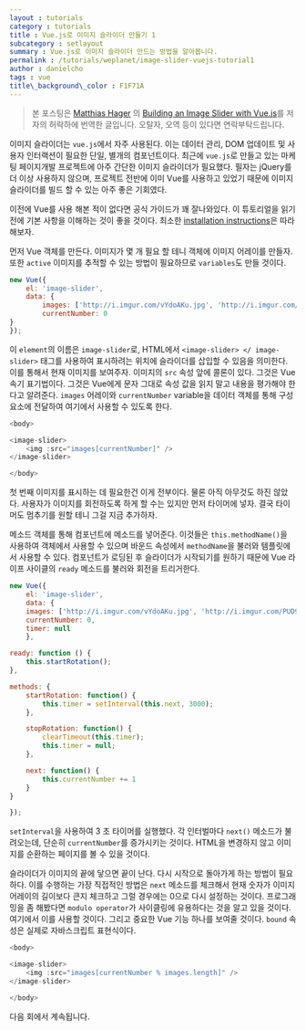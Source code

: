 ```yaml
---
layout : tutorials
category : tutorials
title : Vue.js로 이미지 슬라이더 만들기 1
subcategory : setlayout
summary : Vue.js로 이미지 슬라이더 만드는 방법을 알아봅니다.
permalink : /tutorials/weplanet/image-slider-vuejs-tutorial1
author : danielcho
tags : vue
title\_background\_color : F1F71A
---
```


> 본 포스팅은 [Matthias Hager][1] 의 [Building an Image Slider with Vue.js][2]를 저자의 허락하에 번역한 글입니다. 오탈자, 오역 등이 있다면 연락부탁드립니다.



이미지 슬라이더는 `vue.js`에서 자주 사용된다. 이는 데이터 관리, DOM 업데이트 및 사용자 인터랙션이 필요한 단일, 별개의 컴포넌트이다. 최근에 `vue.js`로 만들고 있는 마케팅 페이지개발 프로젝트에 아주 간단한 이미지 슬라이더가 필요했다. 필자는 jQuery를 더 이상 사용하지 않으며, 프로젝트 전반에 이미 Vue를 사용하고 있었기 때문에 이미지 슬라이더를 빌드 할 수 있는 아주 좋은 기회였다.

이전에 Vue를 사용 해본 적이 없다면 공식 가이드가 꽤 잘나와있다. 이 튜토리얼을 읽기 전에 기본 사항을 이해하는 것이 좋을 것이다. 최소한 [installation instructions][3]은 따라해보자.

먼저 Vue 객체를 만든다. 이미지가 몇 개 필요 할 테니 객체에 이미지 어레이를 만들자. 또한 `active` 이미지를 추적할 수 있는 방법이 필요하므로 `variables`도 만들 것이다.

```javascript
new Vue({
	el: 'image-slider',
	data: {
		images: ['http://i.imgur.com/vYdoAKu.jpg', 'http://i.imgur.com/PUD9HQL.jpg', 'http://i.imgur.com/Lfv18Sb.jpg', 'http://i.imgur.com/tmVJtna.jpg', 'http://i.imgur.com/ZfFAkWZ.jpg'],
		currentNumber: 0
}
});
```

이 `element`의 이름은 `image-slider`로, HTML에서 `<image-slider> </ image-slider>` 태그를 사용하여 표시하려는 위치에 슬라이더를 삽입할 수 있음을 의미한다. 이를 통해서 현재 이미지를 보여주자. 이미지의 `src` 속성 앞에 콜론이 있다. 그것은 Vue 속기 표기법이다. 그것은 Vue에게 문자 그대로 속성 값을 읽지 말고 내용을 평가해야 한다고 알려준다. `images` 어레이와 `currentNumber` variable을 데이터 객체를 통해 구성 요소에 전달하여 여기에서 사용할 수 있도록 한다.

```javascript
<body>

<image-slider>
	<img :src="images[currentNumber]" />
</image-slider>

</body>
```

첫 번째 이미지를 표시하는 데 필요한건 이게 전부이다. 물론 아직 아무것도 하진 않았다. 사용자가 이미지를 회전하도록 하게 할 수는 있지만 먼저 타이머에 넣자. 결국 타이머도 멈추기를 원할 테니 그걸 지금 추가하자.

메소드 객체를 통해 컴포넌트에 메소드를 넣어준다. 이것들은 `this.methodName()`을 사용하여 객체에서 사용할 수 있으며 바운드 속성에서 `methodName`을 불러와 템플릿에서 사용할 수 있다. 컴포넌트가 로딩된 후 슬라이더가 시작되기를 원하기 때문에 Vue 라이프 사이클의 `ready` 메소드를 불러와 회전을 트리거한다.

```javascript
new Vue({
	el: 'image-slider',
	data: {
	images: ['http://i.imgur.com/vYdoAKu.jpg', 'http://i.imgur.com/PUD9HQL.jpg', 'http://i.imgur.com/Lfv18Sb.jpg', 'http://i.imgur.com/tmVJtna.jpg', 'http://i.imgur.com/ZfFAkWZ.jpg'],
	currentNumber: 0,
	timer: null
	},

ready: function () {
	this.startRotation();
},

methods: {
	startRotation: function() {
		this.timer = setInterval(this.next, 3000);
	},

	stopRotation: function() {
		clearTimeout(this.timer);
		this.timer = null;
	},

	next: function() {
		this.currentNumber += 1
	}
}

});
```

`setInterval`을 사용하여 3 초 타이머를 실행했다. 각 인터벌마다 `next()` 메소드가 불려오는데, 단순히 `currentNumber`를 증가시키는 것이다. HTML을 변경하지 않고 이미지를 순환하는 페이지를 볼 수 있을 것이다.

슬라이더가 이미지의 끝에 닿으면 끝이 난다. 다시 시작으로 돌아가게 하는 방법이 필요하다. 이를 수행하는 가장 직접적인 방법은 `next` 메소드를 체크해서 현재 숫자가 이미지 어레이의 길이보다 큰지 체크하고 그럴 경우에는 0으로 다시 설정하는 것이다. 프로그래밍을 좀 해봤다면 `modulo operator`가 사이클링에 유용하다는 것을 알고 있을 것이다. 여기에서 이를 사용할 것이다. 그리고 중요한 Vue 기능 하나를 보여줄 것이다. `bound` 속성은 실제로 자바스크립트 표현식이다.

```javascript
<body>

<image-slider>
	<img :src="images[currentNumber % images.length]" />
</image-slider>

</body>
```

다음 회에서 계속됩니다. 

[1]:	https://matthiashager.com/
[2]:	https://matthiashager.com/blog/image-slider-vuejs-tutorial
[3]:	https://vuejs.org/v2/guide/installation.html